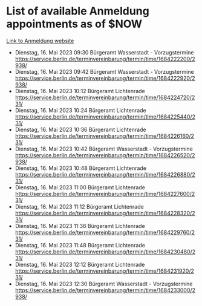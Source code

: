 # List of available Anmeldung appointments as of $NOW
[Link to Anmeldung website](https://service.berlin.de/terminvereinbarung/termin/tag.php?termin=1&anliegen[]=120686&dienstleisterlist=122210,122217,327316,122219,327312,122227,327314,122231,327346,122243,327348,122254,122252,329742,122260,329745,122262,329748,122271,327278,122273,327274,122277,327276,330436,122280,327294,122282,327290,122284,327292,122291,327270,122285,327266,122286,327264,122296,327268,150230,329760,122297,327286,122294,327284,122312,329763,122314,329775,122304,327330,122311,327334,122309,327332,317869,122281,327352,122279,329772,122283,122276,327324,122274,327326,122267,329766,122246,327318,122251,327320,122257,327322,122208,327298,122226,327300&herkunft=http%3A%2F%2Fservice.berlin.de%2Fdienstleistung%2F120686%2F)
- Dienstag, 16. Mai 2023 09:30 Bürgeramt Wasserstadt - Vorzugstermine https://service.berlin.de/terminvereinbarung/termin/time/1684222200/2938/
- Dienstag, 16. Mai 2023 09:42 Bürgeramt Wasserstadt - Vorzugstermine https://service.berlin.de/terminvereinbarung/termin/time/1684222920/2938/
- Dienstag, 16. Mai 2023 10:12 Bürgeramt Lichtenrade https://service.berlin.de/terminvereinbarung/termin/time/1684224720/231/
- Dienstag, 16. Mai 2023 10:24 Bürgeramt Lichtenrade https://service.berlin.de/terminvereinbarung/termin/time/1684225440/231/
- Dienstag, 16. Mai 2023 10:36 Bürgeramt Lichtenrade https://service.berlin.de/terminvereinbarung/termin/time/1684226160/231/
- Dienstag, 16. Mai 2023 10:42 Bürgeramt Wasserstadt - Vorzugstermine https://service.berlin.de/terminvereinbarung/termin/time/1684226520/2938/
- Dienstag, 16. Mai 2023 10:48 Bürgeramt Lichtenrade https://service.berlin.de/terminvereinbarung/termin/time/1684226880/231/
- Dienstag, 16. Mai 2023 11:00 Bürgeramt Lichtenrade https://service.berlin.de/terminvereinbarung/termin/time/1684227600/231/
- Dienstag, 16. Mai 2023 11:12 Bürgeramt Lichtenrade https://service.berlin.de/terminvereinbarung/termin/time/1684228320/231/
- Dienstag, 16. Mai 2023 11:36 Bürgeramt Lichtenrade https://service.berlin.de/terminvereinbarung/termin/time/1684229760/231/
- Dienstag, 16. Mai 2023 11:48 Bürgeramt Lichtenrade https://service.berlin.de/terminvereinbarung/termin/time/1684230480/231/
- Dienstag, 16. Mai 2023 12:12 Bürgeramt Lichtenrade https://service.berlin.de/terminvereinbarung/termin/time/1684231920/231/
- Dienstag, 16. Mai 2023 12:30 Bürgeramt Wasserstadt - Vorzugstermine https://service.berlin.de/terminvereinbarung/termin/time/1684233000/2938/
